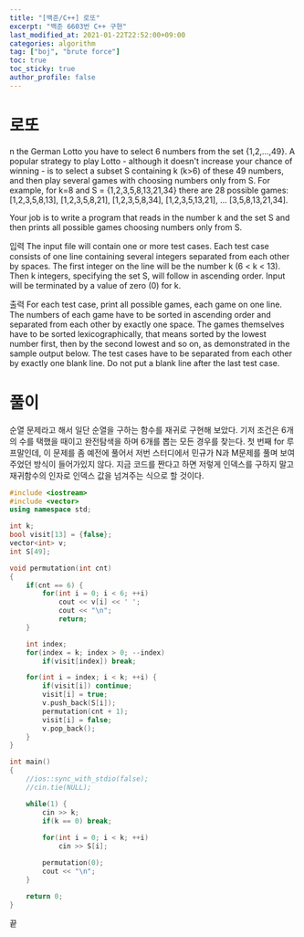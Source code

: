 ```yaml
---
title: "[백준/C++] 로또"
excerpt: "백준 6603번 C++ 구현"
last_modified_at: 2021-01-22T22:52:00+09:00
categories: algorithm
tag: ["boj", "brute force"]
toc: true
toc_sticky: true
author_profile: false
---
```

# 로또
n the German Lotto you have to select 6 numbers from the set {1,2,...,49}. A popular strategy to play Lotto - although it doesn't increase your chance of winning - is to select a subset S containing k (k>6) of these 49 numbers, and then play several games with choosing numbers only from S. For example, for k=8 and S = {1,2,3,5,8,13,21,34} there are 28 possible games: [1,2,3,5,8,13], [1,2,3,5,8,21], [1,2,3,5,8,34], [1,2,3,5,13,21], ... [3,5,8,13,21,34].

Your job is to write a program that reads in the number k and the set S and then prints all possible games choosing numbers only from S.

입력
The input file will contain one or more test cases. Each test case consists of one line containing several integers separated from each other by spaces. The first integer on the line will be the number k (6 < k < 13). Then k integers, specifying the set S, will follow in ascending order. Input will be terminated by a value of zero (0) for k.

 

출력
For each test case, print all possible games, each game on one line. The numbers of each game have to be sorted in ascending order and separated from each other by exactly one space. The games themselves have to be sorted lexicographically, that means sorted by the lowest number first, then by the second lowest and so on, as demonstrated in the sample output below. The test cases have to be separated from each other by exactly one blank line. Do not put a blank line after the last test case.

 # 풀이

순열 문제라고 해서 일단 순열을 구하는 함수를 재귀로 구현해 보았다.
기저 조건은 6개의 수를 택했을 때이고 완전탐색을 하며 6개를 뽑는 모든 경우를 찾는다.
첫 번째 for 루프말인데, 이 문제를 좀 예전에 풀어서 저번 스터디에서 민규가 N과 M문제를 풀며 보여주었던 방식이 들어가있지 않다. 지금 코드를 짠다고 하면 저렇게 인덱스를 구하지 말고 재귀함수의 인자로 인덱스 값을 넘겨주는 식으로 할 것이다.

``` c++
#include <iostream>
#include <vector>
using namespace std;

int k;
bool visit[13] = {false};
vector<int> v;
int S[49];

void permutation(int cnt)
{
	if(cnt == 6) {
		for(int i = 0; i < 6; ++i)
			cout << v[i] << ' ';
			cout << "\n";
			return;
	}

	int index;
	for(index = k; index > 0; --index)
		if(visit[index]) break;

	for(int i = index; i < k; ++i) {
		if(visit[i]) continue;
		visit[i] = true;
		v.push_back(S[i]);
		permutation(cnt + 1);
		visit[i] = false;
		v.pop_back();
	}
}

int main()
{
	//ios::sync_with_stdio(false);
	//cin.tie(NULL);

	while(1) {
		cin >> k;
		if(k == 0) break;
	
		for(int i = 0; i < k; ++i)
			cin >> S[i];

		permutation(0);
		cout << "\n";
	}

	return 0;
}
```

끝
